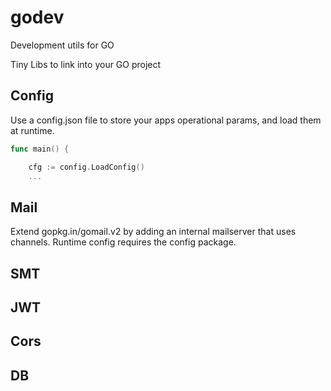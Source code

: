 # godev
Development utils for GO 

Tiny Libs to link into your GO project


## Config

Use a config.json file to store your apps operational params, and load them at runtime.

```go
func main() {

	cfg := config.LoadConfig()
	...
```

## Mail

Extend gopkg.in/gomail.v2 by adding an internal mailserver that uses channels.
Runtime config requires the config package.

## SMT

## JWT

## Cors

## DB
